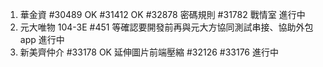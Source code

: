 1. 華金資 #30489 OK #31412 OK #32878 密碼規則 #31782 戰情室 進行中
2. 元大唯物 104-3E #451 等確認要開發前再與元大方協同測試串接、協助外包 app 進行中
3. 新美齊仲介 #33178 OK 延伸圖片前端壓縮 #32126 #33176 進行中
